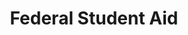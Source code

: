 ---
# This topic lives at
# https://digital.gov/topics/federal-student-aid

slug: "federal-student-aid"

# Topic Title
title: "Federal Student Aid"

# description — keep it short and clear
summary: ""


# Weight
weight: 1

# For more information on managing topics,
# see https://github.com/GSA/digitalgov.gov/wiki
---